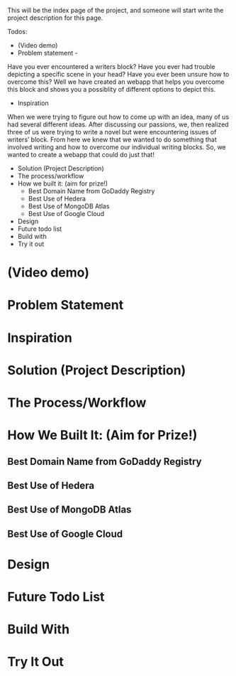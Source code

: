 This will be the index page of the project, and someone will start write the project description for this page.

Todos:
- (Video demo)
- Problem statement - 

Have you ever encountered a writers block? Have you ever had trouble depicting a specific scene in your head? Have you ever been unsure how to overcome this? Well we have created an webapp that helps you overcome this block and shows you a possiblity of different options to depict this. 





- Inspiration 

When we were trying to figure out how to come up with an idea, many of us had several different ideas. After discussing our passions, we, then realized three of us were trying to write a novel but were encountering issues of writers’ block. From here we knew that we wanted to do something that involved writing and how to overcome our individual writing blocks. So, we wanted to create a webapp that could do just that! 


- Solution (Project Description)
- The process/workflow
- How we built it: (aim for prize!)
  - Best Domain Name from GoDaddy Registry
  - Best Use of Hedera
  - Best Use of MongoDB Atlas
  - Best Use of Google Cloud
- Design
- Future todo list
- Build with
- Try it out

# (Video demo)
# Problem Statement
# Inspiration
# Solution (Project Description)
# The Process/Workflow
# How We Built It: (Aim for Prize!)
## Best Domain Name from GoDaddy Registry
## Best Use of Hedera
## Best Use of MongoDB Atlas
## Best Use of Google Cloud
# Design





# Future Todo List
# Build With
# Try It Out

